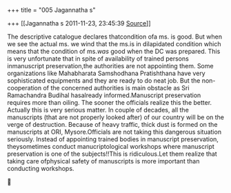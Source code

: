 +++
title = "005 Jagannatha s"

+++
[[Jagannatha s	2011-11-23, 23:45:39 [Source](https://groups.google.com/g/bvparishat/c/1r79Pvh1oa4)]]



The descriptive catalogue declares thatcondition ofa ms. is good. But when we see the actual ms. we wind that the ms.is in dilapidated condition which means that the condition of ms.*was* good when the DC was prepared. This is very unfortunate that in spite of availability of trained persons inmanuscript preservation,the authorities are not appointing them. Some organizations like Mahabharata Samshodhana Pratishthana have very sophisticated equipments and they are ready to do neat job. But the non- cooperation of the concerned authorities is main obstacle as Sri Ramachandra Budihal hasalready informed.Manuscript preservation requires more than oiling. The sooner the officials realize this the better. Actually this is very serious matter. In couple of decades, all the manuscripts (that are not properly looked after) of
our country will be on the verge of destruction. Because of heavy traffic, thick dust is formed on the manuscripts at ORI, Mysore.Officials are not taking this dangerous situation seriously. Instead of appointing trained bodies in manuscript preservation, theysometimes conduct manucriptological workshops where manuscript preservation is one of the subjects!!This is ridiculous.Let them realize that taking care ofphysical safety of manuscripts is more important than conducting workshops.



